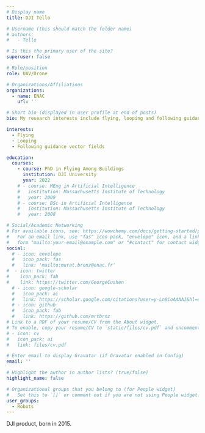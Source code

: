 ```yaml
---
# Display name
title: DJI Tello

# Username (this should match the folder name)
# authors:
#   - Tello

# Is this the primary user of the site?
superuser: false

# Role/position
role: UAV/Drone

# Organizations/Affiliations
organizations:
  - name: ENAC
    url: ''

# Short bio (displayed in user profile at end of posts)
bio: My research interests include flying, looping and following guidance vector fields.

interests:
  - Flying
  - Looping
  - Following guidance vector fields

education:
  courses:
    - course: PhD in Flying Among Buildings
      institution: DJI University
      year: 2022
    # - course: MEng in Artificial Intelligence
    #   institution: Massachusetts Institute of Technology
    #   year: 2009
    # - course: BSc in Artificial Intelligence
    #   institution: Massachusetts Institute of Technology
    #   year: 2008

# Social/Academic Networking
# For available icons, see: https://wowchemy.com/docs/getting-started/page-builder/#icons
#   For an email link, use "fas" icon pack, "envelope" icon, and a link in the
#   form "mailto:your-email@example.com" or "#contact" for contact widget.
social:
  # - icon: envelope
  #   icon_pack: fas
  #   link: 'mailto:murat.bronz@enac.fr'
#  - icon: twitter
#    icon_pack: fab
#    link: https://twitter.com/GeorgeCushen
  # - icon: google-scholar
  #   icon_pack: ai
  #   link: https://scholar.google.com/citations?user=y-Ln8CoAAAAJ&hl=en
  # - icon: github
  #   icon_pack: fab
  #   link: https://github.com/mrtbrnz
# Link to a PDF of your resume/CV from the About widget.
# To enable, copy your resume/CV to `static/files/cv.pdf` and uncomment the lines below.
# - icon: cv
#   icon_pack: ai
#   link: files/cv.pdf

# Enter email to display Gravatar (if Gravatar enabled in Config)
email: ''

# Highlight the author in author lists? (true/false)
highlight_name: false

# Organizational groups that you belong to (for People widget)
#   Set this to `[]` or comment out if you are not using People widget.
user_groups:
  - Robots
---
```


DJI product, born in 2015.
